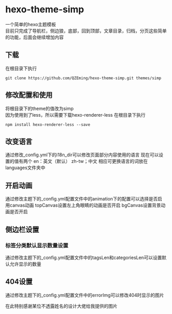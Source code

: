 # hexo-theme-simp
一个简单的hexo主题模板  
目前只完成了导航栏，侧边狼，底部，回到顶部，文章目录，归档，分页这些简单的功能，后面会继续增加内容

## 下载  
在根目录下执行
```
git clone https://github.com/QZEming/hexo-theme-simp.git themes/simp
```
## 修改配置和使用
将根目录下的theme的值改为simp  
因为使用到了less，所以需要下载hexo-renderer-less
在根目录下执行
```
npm install hexo-renderer-less --save
```

## 改变语言
通过修改_config.yml下的i18n_dir可以修改页面部分内容使用的语言
现在可以设置的值有两个
en：英文（默认）
zh-tw；中文
相应可更换语言的词放在languages文件夹中

## 开启动画
通过修改主题下的_config.yml配置文件中的animation下的配置可以选择是否启用canvas动画
topCanvas设置左上角眼睛的动画是否开启
bgCanvas设置背景动画是否开启

## 侧边栏设置

### 标签分类默认显示数量设置
通过修改主题下的_config.yml配置文件中的tagsLen和categoriesLen可以设置默认允许显示的数量

## 404设置
通过修改主题下的_config.yml配置文件中的errorImg可以修改404时显示的图片


在此特别感谢某位不透露姓名的设计大佬给我提供的图片